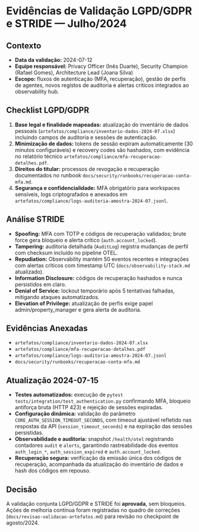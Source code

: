 # Evidências de Validação LGPD/GDPR e STRIDE — Julho/2024

## Contexto
- **Data da validação:** 2024-07-12
- **Equipe responsável:** Privacy Officer (Inês Duarte), Security Champion (Rafael Gomes), Architecture Lead (Joana Silva)
- **Escopo:** fluxos de autenticação (MFA, recuperação), gestão de perfis de agentes, novos registos de auditoria e alertas críticos integrados ao observability hub.

## Checklist LGPD/GDPR
1. **Base legal e finalidade mapeadas:** atualização do inventário de dados pessoais (`artefatos/compliance/inventario-dados-2024-07.xlsx`) incluindo campos de auditoria e sessões de autenticação.
2. **Minimização de dados:** tokens de sessão expiram automaticamente (30 minutos configuráveis) e recovery codes são hashados, com evidência no relatório técnico `artefatos/compliance/mfa-recuperacao-detalhes.pdf`.
3. **Direitos do titular:** processos de revogação e recuperação documentados no runbook `docs/security/runbooks/recuperacao-conta-mfa.md`.
4. **Segurança e confidencialidade:** MFA obrigatório para workspaces sensíveis, logs criptografados e anexados em `artefatos/compliance/logs-auditoria-amostra-2024-07.jsonl`.

## Análise STRIDE
- **Spoofing:** MFA com TOTP e códigos de recuperação validados; brute force gera bloqueio e alerta crítico (`auth.account_locked`).
- **Tampering:** auditoria detalhada (`AuditLog`) registra mudanças de perfil com checksum incluído no pipeline OTEL.
- **Repudiation:** Observability mantém 50 eventos recentes e integrações com alertas críticos com timestamp UTC (`docs/observability-stack.md` atualizado).
- **Information Disclosure:** códigos de recuperação hashados e nunca persistidos em claro.
- **Denial of Service:** lockout temporário após 5 tentativas falhadas, mitigando ataques automatizados.
- **Elevation of Privilege:** atualização de perfis exige papel admin/property_manager e gera alerta de auditoria.

## Evidências Anexadas
- `artefatos/compliance/inventario-dados-2024-07.xlsx`
- `artefatos/compliance/mfa-recuperacao-detalhes.pdf`
- `artefatos/compliance/logs-auditoria-amostra-2024-07.jsonl`
- `docs/security/runbooks/recuperacao-conta-mfa.md`

## Atualização 2024-07-15
- **Testes automatizados:** execução de `pytest tests/integration/test_authentication.py` confirmando MFA, bloqueio antiforça bruta (HTTP 423) e rejeição de sessões expiradas.
- **Configuração dinâmica:** validação do parâmetro `CORE_AUTH_SESSION_TIMEOUT_SECONDS`, com timeout ajustável refletido nas respostas da API (`session_timeout_seconds`) e na expiração das sessões persistidas.
- **Observabilidade e auditoria:** snapshot `/health/otel` registrando contadores `audit` e `alerts`, garantindo rastreabilidade dos eventos `auth_login_*`, `auth_session_expired` e `auth.account_locked`.
- **Recuperação segura:** verificação da emissão única dos códigos de recuperação, acompanhada da atualização do inventário de dados e hash dos códigos em repouso.

## Decisão
A validação conjunta LGPD/GDPR e STRIDE foi **aprovada**, sem bloqueios. Ações de melhoria contínua foram registradas no quadro de correções (`docs/revisao-validacao-artefatos.md`) para revisão no checkpoint de agosto/2024.
